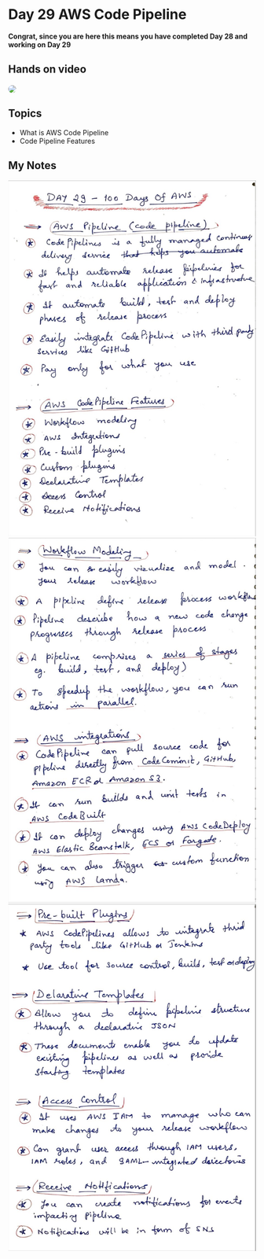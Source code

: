 # Day 29 AWS Code Pipeline

**Congrat, since you are here this means you have completed Day 28 and working on Day 29**

## Hands on video
<a href="https://youtu.be/QYGj_VfA0JM">
<img src="https://i3.ytimg.com/vi/QYGj_VfA0JM/hqdefault.jpg" align="center" width="200" style="border-radius:40px" />
</a>

## Topics
  - What is AWS Code Pipeline
  - Code Pipeline Features

## My Notes
  ![1](./images/a427a067bdedcbe007829e03606d387d99577e7a.jpeg)
  ![2](./images/6838738eba6c7b4559b469dede05a46db7eac504.jpeg)
  ![3](./images/521831e2811f57ba3795998fc9478b6c1b3e9733.jpeg)
